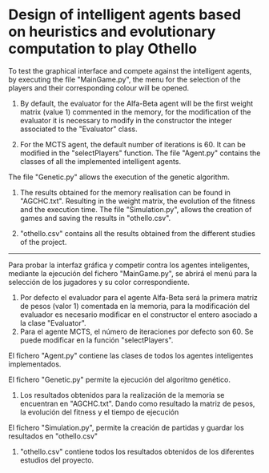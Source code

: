 # Design of intelligent agents based on heuristics and evolutionary computation to play Othello

To test the graphical interface and compete against the intelligent agents, by executing the file "MainGame.py", the menu for the selection of the players and their corresponding colour will be opened.

1. By default, the evaluator for the Alfa-Beta agent will be the first weight matrix (value 1) commented in the memory, for the modification of the evaluator it is necessary to modify in the constructor the integer associated to the "Evaluator" class.

2. For the MCTS agent, the default number of iterations is 60. It can be modified in the "selectPlayers" function.
The file "Agent.py" contains the classes of all the implemented intelligent agents.

The file "Genetic.py" allows the execution of the genetic algorithm.

1. The results obtained for the memory realisation can be found in "AGCHC.txt". Resulting in the weight matrix, the evolution of the fitness and the execution time.
The file "Simulation.py", allows the creation of games and saving the results in "othello.csv".

1. "othello.csv" contains all the results obtained from the different studies of the project.

_______________________________________________________________________________________________________________________________________________________________________

Para probar la interfaz gráfica y competir contra los agentes inteligentes, mediante la ejecución del fichero "MainGame.py",
se abrirá el  menú para la selección de los jugadores y su color correspondiente.

1. Por defecto el evaluador para el agente Alfa-Beta será la primera matriz de pesos (valor 1) comentada en la memoria, para la modificación del evaluador es necesario modificar en el constructor el entero asociado a la clase "Evaluator".
2. Para el agente MCTS, el número de iteraciones por defecto son 60. Se puede modificar en la función "selectPlayers".

El fichero "Agent.py" contiene las clases de todos los agentes inteligentes implementados.

El fichero "Genetic.py" permite la ejecución del algoritmo genético.
1. Los resultados obtenidos para la realización de la memoria se encuentran en "AGCHC.txt". Dando como resultado la matriz de pesos, la evolución del fitness y el tiempo de ejecución

El fichero "Simulation.py", permite la creación de partidas y guardar los resultados en "othello.csv"
1. "othello.csv" contiene todos los resultados obtenidos de los diferentes estudios del proyecto.
